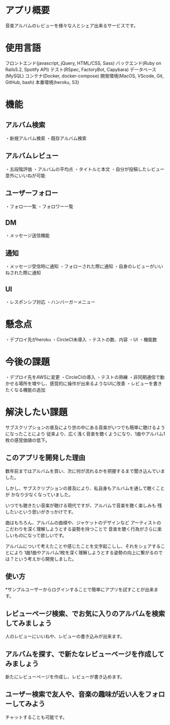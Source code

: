 # アプリ概要
音楽アルバムのレビューを様々な人とシェア出来るサービスです。

# 使用言語
フロントエンド(javascript, jQuery, HTML/CSS, Sass)
バックエンド(Ruby on Rails5.2, Spotify API)
テスト(RSpec, FactoryBot, Capybara)
データベース(MySQL)
コンテナ(Docker, docker-compose)
開発環境(MacOS, VScode, Git, GitHub, bash)
本番環境(heroku, S3)

# 機能
## アルバム検索
・新規アルバム検索
・既存アルバム検索

## アルバムレビュー
・五段階評価
・アルバムの平均点
・タイトルと本文
・自分が投稿したレビュー意外にいいねが可能

## ユーザーフォロー
・フォロー一覧
・フォロワー一覧

## DM
・メッセージ送信機能

## 通知
・メッセージ受信時に通知
・フォローされた際に通知
・自身のレビューがいいねされた際に通知

## UI
・レスポンシブ対応
・ハンバーガーメニュー

# 懸念点
・デプロイ先がheroku
・CircleCI未導入
・テストの数、内容
・UI
・機能数

# 今後の課題
・デプロイ先をAWSに変更
・CircleCIの導入
・テストの熟練
・非同期通信で動かせる場所を増やし、感覚的に操作が出来るようなUIに改善
・レビューを書きたくなる機能の追加

# 解決したい課題
サブスクリプションの普及により世の中にある音楽がいつでも簡単に聴けるようになったことにより
従来より、広く浅く音楽を聴くようになり、1曲やアルバム1枚の感覚価値の低下。

## このアプリを開発した理由
数年前まではアルバムを買い、次に何が流れるかを把握するまで聞き込んでいました。

しかし、サブスクリプションの普及により、私自身もアルバムを通しで聴くことが
かなり少なくなっていました。

いつでも聴きたい音楽が聴ける現代ですが、アルバムで音楽を聴く楽しみも
残したいという思いがきっかけです。

曲はもちろん、アルバムの曲順や、ジャケットのデザインなど
アーティストのこだわりを深く理解しようとする姿勢を持つことで
音楽を聴く行為がさらに楽しいものになって欲しいです。

アルバムについて考えたことや感じたことを文字起こしし、それをシェアすることにより
1曲1曲やアルバム1枚を深く理解しようとする姿勢の向上に繋がるのでは？という考えから開発しました。

## 使い方
*サンプルユーザーからログインすることで簡単にアプリを試すことが出来ます。

## レビューページ検索、でお気に入りのアルバムを検索してみましょう
人のレビューにいいねや、レビューの書き込みが出来ます。

## アルバムを探す、で新たなレビューページを作成してみましょう
新たにレビューページを作成し、レビューが書き込めます。

## ユーザー検索で友人や、音楽の趣味が近い人をフォローしてみよう
チャットすることも可能です。